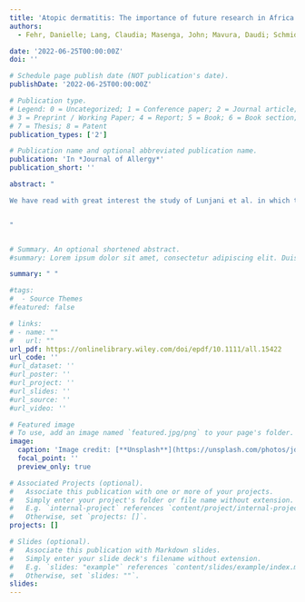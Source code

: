 ```yaml
---
title: 'Atopic dermatitis: The importance of future research in Africa'
authors:
  - Fehr, Danielle; Lang, Claudia; Masenga, John; Mavura, Daudi; Schmid-Grendelmeier,Mavura; Brüggen, Marie-Charlotte

date: '2022-06-25T00:00:00Z'
doi: ''

# Schedule page publish date (NOT publication's date).
publishDate: '2022-06-25T00:00:00Z'

# Publication type.
# Legend: 0 = Uncategorized; 1 = Conference paper; 2 = Journal article;
# 3 = Preprint / Working Paper; 4 = Report; 5 = Book; 6 = Book section;
# 7 = Thesis; 8 = Patent
publication_types: ['2']

# Publication name and optional abbreviated publication name.
publication: 'In *Journal of Allergy*'
publication_short: ''

abstract: "

We have read with great interest the study of Lunjani et al. in which they investigated the impact of diverse environmental and socioeco-nomic factors on atopic dermatitis (AD) immune endotypes in chil-dren living in South Africa. They identified reduced levels of IL-17A in the plasma of children with AD in comparison to healthy controls. Furthermore, the study highlights the impact of environmental ex-posures (such as nutrition or animal contact) on the immune system and the development of AD endotypes.Atopic dermatitis is not only one of the most frequent chronic inflammatory skin diseases in Western countries, but, as shown recently, also in Sub-Saharan Africa. However, there is a lack of studies  investigating  AD  and  other  diseases  of  the  atopy  spec-trum in Sub-Saharan Africa. The clinical presentation of AD varies considerably depending on the patient's ethnicity. This may not only be due to the genetic background but also to environmen-tal  factors.  Little  is  known  about  the  differences  in  pathogene-sis  underlying  these  various  immune  endotypes.  It  is  important to gain further insights into these varieties in order to use new and  upcoming  AD  therapy  regimens  more  specifically.  An  inter-esting study conducted by Brunner et al. has shown that filaggrin (FLG) mutations were less common in African American as com-pared with European American AD patients. This finding is sup-ported by a more recent study showing that the gene expression of FLG is not significantly downregulated in Tanzanian AD patients compared  to  healthy  controls.  Furthermore,  both  studies  sug-gest that Th1/Th17 pathways could play a less important role in African (American) AD skin. In our work, however, we identified higher  serum  levels  of  pro-inflammatory  Th1/Th17  cytokines  in Tanzanian AD patients compared to Swiss AD patients. Besides the  divergence  between  the  immune  signatures,  environmental exposures which can translate to sensitizations/allergies consid-erably differ among AD patients depending on their origin and en-vironment. We found major differences in sensitization patterns to food-  and yeast-antigens in AD patients in Tanzania compared to Switzerland, and Berghi et al. describe the increasing impor-tance of Solanum melongena (eggplant) allergy in Europe. Eggplant is  mainly  produced  in  Africa,  Asia,  India,  and  China  and  makes migrants from these regions much more likely to be sensitized.6We would like to highlight the importance of considering not only a patient's current living situation but also his country of origin when performing allergological workups.The above-mentioned findings underline the need to further ex-plore AD immune endotypes on both a cutaneous and a systemic level. Differences between rural and urban settings as observed by Lunjani et al. might be an additional important factor. The existence of regional variations within Africa was also suggested in a recent WHO  Position  Statement  on  Atopic  Dermatitis  in  Sub-Saharan Africa.2To  explore  how  genetic,  immunological,  and  environmental factors  impact  AD  in  Sub-Saharan  Africa  as  opposed  to  Central Europe,  we  currently  perform  a  prospective  observational  study with comprehensive biosample collection of AD patients and non-atopic controls from Tanzania and Switzerland (Clini calTrials.gov ID: NCT05363904). Further studies will hopefully shed more light on this still largely unexplored area. The study of Lunjani et al. demon-strates that it will be crucial to consider environmental aspects in these studies.


"


# Summary. An optional shortened abstract.
#summary: Lorem ipsum dolor sit amet, consectetur adipiscing elit. Duis posuere tellus ac convallis placerat. Proin tincidunt magna sed ex sollicitudin condimentum.

summary: " "

#tags:
#  - Source Themes
#featured: false

# links:
# - name: ""
#   url: ""
url_pdf: https://onlinelibrary.wiley.com/doi/epdf/10.1111/all.15422
url_code: ''
#url_dataset: ''
#url_poster: ''
#url_project: ''
#url_slides: ''
#url_source: ''
#url_video: ''

# Featured image
# To use, add an image named `featured.jpg/png` to your page's folder.
image:
  caption: 'Image credit: [**Unsplash**](https://unsplash.com/photos/jdD8gXaTZsc)'
  focal_point: ''
  preview_only: true

# Associated Projects (optional).
#   Associate this publication with one or more of your projects.
#   Simply enter your project's folder or file name without extension.
#   E.g. `internal-project` references `content/project/internal-project/index.md`.
#   Otherwise, set `projects: []`.
projects: []

# Slides (optional).
#   Associate this publication with Markdown slides.
#   Simply enter your slide deck's filename without extension.
#   E.g. `slides: "example"` references `content/slides/example/index.md`.
#   Otherwise, set `slides: ""`.
slides:
---
```

